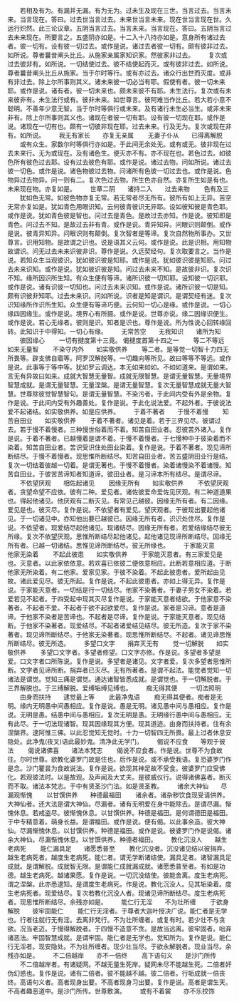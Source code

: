 <!-- { "loadSidebar": true } -->
　　若相及有为。有漏并无漏。有为无为。过未生及现在三世。当言过去。当言未来。当言现在。答曰。过去世当言过去。未来世当言未来。现在世当言现在世。久远行炽然。此三论议章。五阴当言过去。当言未来。当言现在。答曰。五阴当言过去未来现在。所要言之。五盛阴亦如是。十二入十八持亦如是。意身所有诸过去者。彼一切有。设有彼一切过去。或作是说。诸过去者彼一切有。颇有彼非过去。如所说。尊者曩昔阐头比丘。从施家亲属家知识家。然彼家非过去。
　　复次或过去彼非有。如所说。一切结使过去。彼不结使起而灭。或有彼非过去。如所说。尊者曩昔阐头比丘从施家。当于尔时等行。或有亦过去。诸众行出世而灭度。或非有非过去。除上尔所事则其义。诸未来彼一切必当有耶。假使有者。彼一切未来耶。或作是说。诸有者。彼一切未来也。颇未来彼不有耶。未生法行。复次或有未来彼非有。未生法行或有。彼非未来。如世尊言。彼阿难当作比丘。若大若小意不聪明。不善年少意无智。当于尔时等俱行或未来。及有诸行未生必当生。或非未来非有。除上尔所事则其义也。诸现在者彼一切有耶。设有彼一切现在耶。或作是说。诸现在一切有也。颇有一切彼非现在耶。过去未来。行及无为。复次或现在非有。如所说。
　　我无有家长　　亦复无亲属
　　无妻子仆从　　已得离解脱
　　或有众生。家数尔时等俱行亦如是。于此间无余处无。或有或无。彼非现在过去未来行。无为或现在。及有诸色生。便灭亦不有。亦不现在也。若色过去。如彼色所有彼色过去耶。设有过去彼色有耶。或作是说。诸过去物。问如所说。诸过去彼一切色。或作是说。诸色物彼过去物。问诸所有色彼一切过去也。或作是说。色物异过去物异。问一则有二。复次色过去物。所生色亦自然。亦复所生如是有也。未来现在物。亦复如是。
　　世章二阴　　诸持二入　　过去来物
　　色有及三
　　犹如色无常。如彼色物亦复无常。若无常者尽无所有。彼所有如上无异。苦空无常亦复如是。犹如青色用眼识知。云何彼青彼识无异耶。设如彼知彼是青色耶。或作是说。犹如青色彼是智也。问过去是青色。是故过去亦知。作是说。彼知即是青色。问过去不知。是故过去非有青。或作是说。青异知异。问眼识则颠倒。或作是说。彼青异知异。问眼识则有颠倒。复次智者是等谛。复次自然物所事办。又世尊言。识用知物。是故谓之识也。说是语其义云何。或作是说。此是识相。用知物故谓识。问无过去未来识彼非识。尊作是说。久远契经句。复次取要言之。当作是说。若知众生当观彼识。犹如彼识彼是知耶。或作是说。犹如彼识彼是知耶。问过去未来识知。或作是说。犹如彼识彼是知。问过去未来不知。是故彼非识。复次识不知。缘所因识所生知。有众生便有等谛。诸所识彼一切知耶。设知彼一切识耶。或作是说。诸有识彼一切知也。问过去未来识知。或作是说。诸所识彼一切是知。颇有识彼非知耶。过去未来识。问如所说。识者是知是谓识。是谓契经有迷。复次识知缘所作识所生知。众生便有等谛巧便。云何知一切心是缘。或作是说。一切心缘四因缘生。或作是说。境界心有所摄。或作是说。世尊亦说。缘二因缘识便生。或作是说。若心无缘者。彼则是识。知者是识也。尊作是说。所为性说心回转缘回转。此知识于中得知。一切心有缘。
　　无常苦空　　无我知识　　诸所为知
　　彼因缘心
　　一切有揵度第十三竟。
偈揵度首第十四之一
　　等二不等远　　如来无量智
　　不染守内外　　如实敬供养
　　等二者。是等觉一切智十力四无所畏等。辟支佛自寤等。阿罗汉解脱等。一切趣向等所见。故曰等等不等远。或作是说。此事等于等中等。犹如罗云调达。本无如来如如。不如如道来。是谓如来。言无有异故曰如来。成就大智慧无量智。成就无限智慧。是谓无量智慧。无量境界智慧成就。是谓无量智慧。无量涅槃。是谓无量智慧。复次无量智慧成就无量大智慧。世尊除彼觉智慧智句。是谓无量智慧。不染污者。于此间内受有外是余物。复作是说。于此间内受有外趣善处。复作是说。于此化说法爱。不起外者。于彼说法爱不起诸结。如实敬供养。如是应供养。
　　于着不著者　　于慢不着慢
　　知苦自田业　　如实敬供养
　　于着不著者。诸见是着。若于三界见尽。彼谓过去。若于慢不着慢者。三种慢世俗着而不着。知苦自田业者。忍彼苦外诸入。复作是说。于着不著者。已越慢着是谓不着。于慢不着慢者。于七慢种中于彼染着而不染着。知苦自田业者。苦识受识住处田业染着。复作是说。于着不著者。现见谛所断结尽。于慢不着慢者。现思惟所断结尽。知苦自田业者。苦五盛阴田业行是结。复次一切结着彼越一切着。是谓无著也。于慢不着慢者。染着诸慢染不着诸慢。知苦自田业。于彼苦苦谛知者知道谛。彼田业者。是习谛本所有结尽。是谓尽谛。
　　不依望厌观　　相佐起诸见
　　因缘无所有　　如实敬供养
　　不依望厌观者。贪望命望不应依。彼有二种。爱见者。诸佐彼爱命爱佐见厌观。有二种道道果也。得起他诸见。他厌观有二断灭见。有常见己越彼。因缘无所有者。有二因缘。爱见是也。彼灭尽。复作是说。不依望者有爱见。望厌观者。于彼现出要起他诸见。于一切诸见中。亦知他出要已越彼已。因缘无所有者。识识处住尽。复作是说。不依望者。现爱结尽起他诸见。现诸结尽。因缘无所有者。若爱结缘结尽彼无所缘。复次不依望厌观。思惟所断结尽起他诸见。起他诸见现谛所断结尽。因缘无所有者。已越一切诸结。思惟见谛所断结尽。彼无所缘也。
　　于家能灭意　　他家无染着
　　不起此彼患　　如实敬供养
　　于家能灭意者。有三家爱见是也。灭意者。以此家依依意。若欢喜已依彼二便依意相应。此断若意相应道。于断他家无所染着。有二他家。爱家见家。于彼不染着。不起此彼患者。爱所起由见故。诸此爱见尽。彼无所起。复作是说。不起此彼患者。亦如上得无异。复作是说。于家能灭意者。一切结是行一切结尽。他家不染著者。于妻子男女不染着。若爱若见不起者。于四受起中现其灭尽复作是说。于家能灭意者结欲。于他家意不染著者。不起者不爱。不起者于欲不起欲爱尽。复作是说。家者是习谛。意者是道谛。于他家不染者是苦谛也。不起者是尽谛。复作是说。于家能灭意者。现见结断。于他家不染著者。现爱结尽。不起者诸爱结见结尽。彼无所造。复次于家不染著者。现见谛所断结尽。于他家无染著者。现思惟所断结尽。不起者。诸见谛思惟所断结尽。彼无所造。
　　多望口文字　　捐弃灭无有
　　觉一切解脱　　如实敬供养
　　多望口文字者。多望者修望。口文字亦修。作是说。多望者多望是爱。口文字者口所陈说。复作是说。多望者是诸见。文字者爱。复次多望者思惟所断。文字者见谛所断。捐弃者已灭尽。无有所著者。是谓不起法。能觉者觉知一切诸法是谓觉。觉知三痛是谓觉。通达诸智皆悉成就。是谓觉也。于一切解脱者。于三界解脱也。于三缚解脱。爱缚垢缚见缚也。
　　痴无得其便　　一切法照明
　　由身而扶持　　逮觉最上等
　　此最净鬼语
　　痴无得其便者。痴者是无明。缘内无明愚中间愚相应。复作是说。愚是无明。诸见愚中间与愚相应。复作是说。无明是愚。结愚中间与愚相应。复次无明是愚。无明缘行愚中间与愚相应。无有此尽。于一切法现诸智。现其因缘现其方便。现其道迹。由身而扶持者。住有余涅槃界。逮阿惟三佛。以此忍觉知无觉时。十力一切智四无所畏。最上过者休息安隐处。此净鬼(夜叉)语此最妙鬼。清净此无学门。
　　偈说不应食　　等观于彼法
　　偈说诸佛喜　　诸法本梵志
　　偈说不应食者。作是说。世尊不为食故往。尔时世尊。欲教化婆罗门故是住也。后作是说。或不承受我语。复恐婆罗门作是念。沙门瞿昙为食故说法。复作是说。欲现其神足故不受食。彼婆罗门应受佛化。若观彼法时。以是故观。及声闻及大丈夫。是彼威仪行。说得诸佛喜者。断灭而不取。诸法本梵志。于中有贤圣沙门法。如是贤圣教。
　　诸余大神仙　　尽漏观惭愧
　　以甘馔供养　　种德最福田
　　诸余者。诸杂秽饮食现受请供养。大神仙者。还大法是谓大神仙。尽漏者。诸有无明爱在身中能除去。是谓尽漏。惭愧休息。若戒盗尽。彼惭愧休息。以甘馔供养。种德是福田。是何谓德田是福田。于中专精意着。萌身长益。是谓福田。或作是说。便有偈。以此事余造。彼大神仙。尽漏惭愧休息。以甘馔供养。种德是福田。或作是说。彼婆罗门作是说偈。诸余大神仙。尽漏惭愧休息。以甘馔供养。种德者福田。
　　教化沉没人　　越生老病死
　　能仁漏具足　　诸愿悉普至
　　教化沉没者。沉没诸见结以彼捐弃。越生老病死者。越度生老病死。能仁者。谓无学断诸结使。漏具足者。诸智漏具足成就。是谓解脱。成就智无限。是谓能仁成就漏成就。诸愿悉普至者。有如是功德。越生老病死。越诸果愿。复作是说。一切沉没结使。彼能舍离。度生老病死。谓之涅槃。此亦悉逮知。是谓度生老病死。作是说。教化沉没人。见其垢染着。度生老病死者。现爱结尽。复次若教化沉没人者。现诸见谛所断结尽。度生老病死者。现思惟所断结尽。余残亦如是。
　　能仁行无淫　　不为壮所缠
　　于欲身解脱　　彼牢固能仁
　　能仁行无淫者。于尊者大迦叶授决广说。能仁者是无学也。行者往就行无有淫。去离非梵行。不为壮所缠者。或复有时。若少壮不与贪欲。况当老迈。于慢得解脱者。于四慢不造意不贪。是故当远离。彼牢固者。咄弃诸恶法。牢固智慧成就。是谓牢固。能仁者是无学也。觉知所为。复作是说。能仁行无淫者。现安隐处。不为壮所缠者。现少壮当尽。于欲永解脱者。现业当尽。余残亦如是。
　　不二倍越岸　　亦不一倍终
　　高下语句义　　是沙门所传
　　不二倍越岸者。有诸疑网。不越无量生死岸。疑网未尽不能越生死。二倍者奸伪幻惑也。复作是说。诸有二倍者。彼不能越不越。彼二倍者。行垢成就一倍丧终。高语句义者。高者现身出要。不高者现身习出要。复作是说。高者是谓生天。不高者趣恶道中。是沙门所传。世尊敷演。
　　或有不着裳　　亦不乐挍饰
